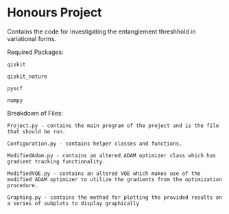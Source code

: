 # Honours Project
 Contains the code for investigating the entanglement threshhold in variational forms.
 
 Required Packages: 
 
    qiskit
    
    qiskit_nature
    
    pyscf
    
    numpy
 
 Breakdown of Files:
 
    Project.py - contains the main program of the project and is the file that should be run.
 
    Configuration.py - contains helper classes and functions.
 
    ModifiedAdam.py - contains an altered ADAM optimizer class which has gradient tracking functionality.
 
    ModifiedVQE.py - contains an altered VQE which makes use of the modified ADAM optimizer to utilize the gradients from the optimization procedure.
    
    Graphing.py - contains the method for plotting the provided results on a series of subplots to display graphically
